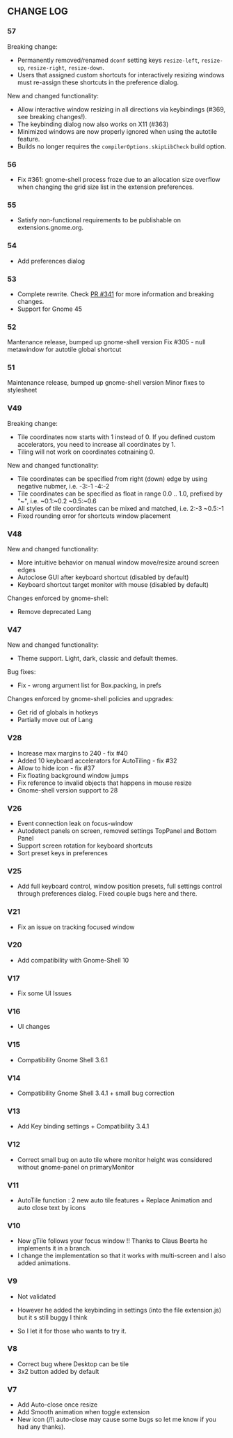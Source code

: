 CHANGE LOG
----------
### 57
Breaking change:

- Permanently removed/renamed `dconf` setting keys `resize-left`, `resize-up`, `resize-right`, `resize-down`.
- Users that assigned custom shortcuts for interactively resizing windows must re-assign these shortcuts in the preference dialog.

New and changed functionality:

- Allow interactive window resizing in all directions via keybindings (#369, see breaking changes!).
- The keybinding dialog now also works on X11 (#363)
- Minimized windows are now properly ignored when using the autotile feature.
- Builds no longer requires the `compilerOptions.skipLibCheck` build option.

### 56
- Fix #361: gnome-shell process froze due to an allocation size overflow when changing the grid size list in the extension preferences.

### 55
- Satisfy non-functional requirements to be publishable on extensions.gnome.org.

### 54
- Add preferences dialog

### 53

- Complete rewrite. Check [PR #341](https://github.com/gTile/gTile/pull/341) for more information and breaking changes.
- Support for Gnome 45

### 52

Mantenance release, bumped up gnome-shell version
Fix #305 - null metawindow for autotile global shortcut

### 51

Maintenance release, bumped up gnome-shell version
Minor fixes to stylesheet

### V49

Breaking change:

- Tile coordinates now starts with 1 instead of 0. If you defined custom accelerators, you need to increase all coordinates by 1.
- Tiling will not work on coordinates cotnaining 0.

New and changed functionality:

- Tile coordinates can be specified from right (down) edge by using negative nubmer, i.e. -3:-1 -4:-2
- Tile coordinates can be specified as float in range 0.0 .. 1.0, prefixed by "~", i.e. ~0.1:~0.2 ~0.5:~0.6
- All styles of tile coordinates can be mixed and matched, i.e. 2:-3 ~0.5:-1
- Fixed rounding error for shortcuts window placement

### V48

New and changed functionality:

- More intuitive behavior on manual window move/resize around screen edges
- Autoclose GUI after keyboard shortcut (disabled by default)
- Keyboard shortcut target monitor with mouse (disabled by default)

Changes enforced by gnome-shell:

- Remove deprecated Lang

### V47

New and changed functionality:
- Theme support. Light, dark, classic and default themes.

Bug fixes:
- Fix - wrong argument list for Box.packing, in prefs

Changes enforced by gnome-shell policies and upgrades:
- Get rid of globals in hotkeys
- Partially move out of Lang

### V28

-   Increase max margins to 240 - fix #40
-   Added 10 keyboard accelerators for AutoTiling - fix #32
-   Allow to hide icon - fix #37
-   Fix floating background window jumps
-   Fix reference to invalid objects that happens in mouse resize
-   Gnome-shell version support to 28

### V26

-   Event connection leak on focus-window
-   Autodetect panels on screen, removed settings TopPanel and Bottom Panel
-   Support screen rotation for keyboard shortcuts
-   Sort preset keys in preferences

### V25

-   Add full keyboard control, window position presets, full settings control through preferences dialog. Fixed couple bugs here and there.

### V21

-   Fix an issue on tracking focused window


### V20

-   Add compatibility with Gnome-Shell 10

### V17

-   Fix some UI Issues

### V16

-   UI changes

### V15

-   Compatibility Gnome Shell 3.6.1

### V14

-   Compatibility Gnome Shell 3.4.1 + small bug correction

### V13

-   Add Key binding settings + Compatibility 3.4.1

### V12

-   Correct small bug on auto tile where monitor height was considered without gnome-panel on primaryMonitor

### V11

-   AutoTile function : 2 new auto tile features + Replace Animation and auto close text by icons

### V10

-   Now gTile follows your focus window !! Thanks to Claus Beerta he implements it in a branch.
-   I change the implementation so that it works with  multi-screen and I also added animations.

### V9

-   Not validated

-   However he added the keybinding in settings (into the file extension.js) but it s still buggy I think
-   So I let it for those who wants to try it.

### V8

-   Correct bug where Desktop can be tile
-   3x2 button added by default

### V7

-   Add Auto-close once resize
-   Add Smooth animation when toggle extension
-   New icon
    (/!\ auto-close may cause some bugs so let me know if you had any thanks).
